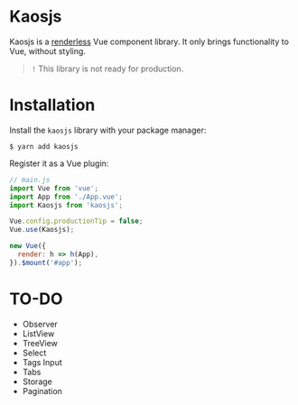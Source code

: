 # Kaosjs

Kaosjs is a [renderless](https://adamwathan.me/renderless-components-in-vuejs/) Vue component library. It only brings functionality to Vue, without styling.

> `!` This library is not ready for production.

# Installation

Install the `kaosjs` library with your package manager:

```console
$ yarn add kaosjs
```

Register it as a Vue plugin:

```js
// main.js
import Vue from 'vue';
import App from './App.vue';
import Kaosjs from 'kaosjs';

Vue.config.productionTip = false;
Vue.use(Kaosjs);

new Vue({
  render: h => h(App),
}).$mount('#app');
```

# TO-DO

- Observer
- ListView
- TreeView
- Select
- Tags Input
- Tabs
- Storage
- Pagination
